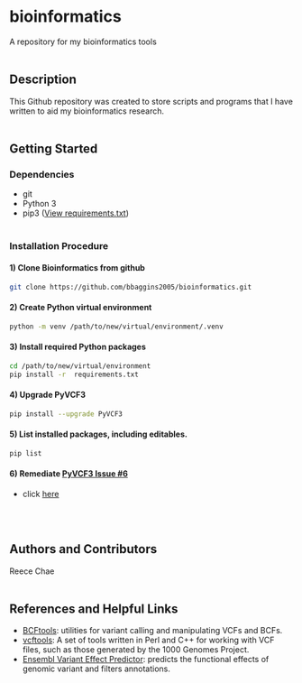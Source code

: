 # bioinformatics 
A repository for my bioinformatics tools
<br><br>
## Description
This Github repository was created to store scripts and programs that I have written to aid my bioinformatics research.
<br><br>
## Getting Started
### Dependencies
* git
* Python 3
* pip3 ([View requirements.txt](https://github.com/bbaggins2005/bioinformatics/blob/main/requirements.txt))
<br><br>
### Installation Procedure

#### 1) Clone Bioinformatics from github
```bash
git clone https://github.com/bbaggins2005/bioinformatics.git
```

#### 2) Create Python virtual environment
```bash
python -m venv /path/to/new/virtual/environment/.venv
```

#### 3) Install required Python packages
```bash
cd /path/to/new/virtual/environment 
pip install -r  requirements.txt
```

#### 4) Upgrade PyVCF3
```bash
pip install --upgrade PyVCF3
```

#### 5) List installed packages, including editables.
```bash
pip list
```

#### 6) Remediate [PyVCF3 Issue #6](https://github.com/dridk/PyVCF3/issues/6)
* click [here](https://github.com/bbaggins2005/bioinformatics/blob/main/docs/PyVCF3_Issue6.md)

<br><br>
## Authors and Contributors
Reece Chae
<br><br>
## References and Helpful Links
* [BCFtools](https://github.com/samtools/bcftools): utilities for variant calling and manipulating VCFs and BCFs.
* [vcftools](https://github.com/vcftools/vcftools): A set of tools written in Perl and C++ for working with VCF files, such as those generated by the 1000 Genomes Project.
* [Ensembl Variant Effect Predictor](https://github.com/Ensembl/ensembl-vep): predicts the functional effects of genomic variant and filters annotations.